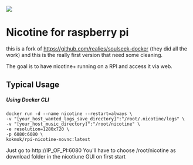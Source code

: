 ![](https://i.snag.gy/amPTGo.jpg)

# Nicotine for raspberry pi

this is a fork of https://github.com/realies/soulseek-docker (they did all the work) and this is the really first version that need some cleaning. 

The goal is to have nicotine+ running on a RPI and access it via web. 

## Typical Usage

##### Using Docker CLI
```
docker run -d --name nicotine --restart=always \
-v "[your_host_wanted_logs_save_directory]":"/root/.nicotine/logs" \
-v "[your_host_music_directory]":"/root/nicotine" \
-e resolution=1280x720 \
-p 6080:6080 \
kokmok/rpi-nicotine-novnc:latest
```

Just go to http://IP_OF_PI:6080
You'll have to choose /root/nicotine as download folder in the nicotiune GUI on first start

